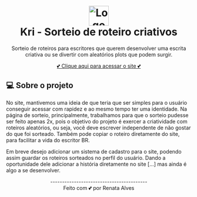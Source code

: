 <h1 align="center" id="project_name">
  <br />
  <img src="https://github.com/renataalvescun/Kri/assets/100436812/e647b362-533d-47ca-b959-56ac33482d88" alt="Logo do site" width="54px">
  <br />
  Kri - Sorteio de roteiro criativos
  <br />
</h1>


<p align="center"> Sorteio de roteiros para escritores que querem desenvolver uma escrita criativa ou se divertir com aleatórios plots que podem surgir.  </p>
<p align="center">  
 <a href="https://renataalvescun.github.io/Kri/"> 💕 Clique aqui para acessar o site 💕 </a> 
</p>

<h2 id="about">
💻 Sobre o projeto
</h2>
No site, mantivemos uma ideia de que teria que ser simples para o usuário conseguir acessar com rapidez e ao mesmo tempo ter uma identidade. Na página de sorteio, principalmente, trabalhamos para que o sorteio pudesse ser feito apenas 2x, pois o objetivo do projeto é exercer a criatividade com roteiros aleatórios, ou seja, você deve escrever independente de não gostar do que foi sorteado. Também pode copiar o roteiro diretamente do site, para facilitar a vida do escritor BR. 
<p> Em breve desejo adicionar um sistema de cadastro para o site, podendo assim guardar os roteiros sorteados no perfil do usuário. Dando a oportunidade dele adicionar a história diretamente no site [...] mas ainda é algo a se desenvolver.  </p>

<div align="center" > 
  ----------------------------------------- 
  <br> 
Feito com 💕 por Renata Alves
</div>
